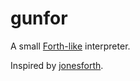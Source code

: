 # gunfor

A small [Forth-like](https://en.wikipedia.org/wiki/Forth_(programming_language)) interpreter.

Inspired by [jonesforth](http://git.annexia.org/?p=jonesforth.git).
